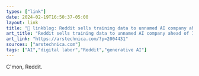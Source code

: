 ```yaml
---
types: ["link"]
date: 2024-02-19T16:50:37-05:00
layout: link
title: "🔗 linkblog: Reddit sells training data to unnamed AI company ahead of IPO'"
art_title: "Reddit sells training data to unnamed AI company ahead of IPO"
art_link: "https://arstechnica.com/?p=2004431"
sources: ["arstechnica.com"]
tags: ["AI","digital labor","Reddit","generative AI"]
---
```

C'mon, Reddit.
